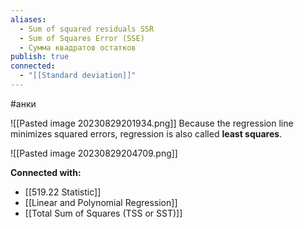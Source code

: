 ```yaml
---
aliases:
  - Sum of squared residuals SSR
  - Sum of Squares Error (SSE)
  - Сумма квадратов остатков
publish: true
connected:
  - "[[Standard deviation]]"
---
```

#анки

![[Pasted image 20230829201934.png]]
Because the regression line minimizes squared errors, regression is also called **least squares**.

![[Pasted image 20230829204709.png]]




**Connected with:**
- [[519.22 Statistic]]
- [[Linear and Polynomial Regression]]
- [[Total Sum of Squares (TSS or SST)]]


